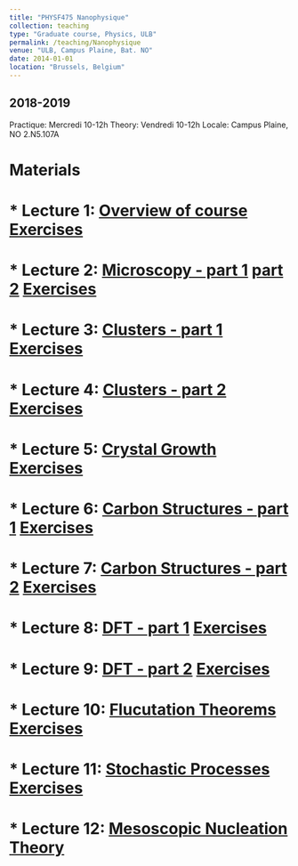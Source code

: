 ```yaml
---
title: "PHYSF475 Nanophysique"
collection: teaching
type: "Graduate course, Physics, ULB"
permalink: /teaching/Nanophysique
venue: "ULB, Campus Plaine, Bat. NO"
date: 2014-01-01
location: "Brussels, Belgium"
---
```


2018-2019
---------
Practique: Mercredi 10-12h
Theory: Vendredi 10-12h
Locale: Campus Plaine, NO 2.N5.107A

Materials
======
# * Lecture 1: [Overview of course](/files/Nanophysique/lecture1.pdf)		[Exercises](/files/Nanophysique/Exercises_1.pdf)
# * Lecture 2: [Microscopy - part 1](/files/Nanophysique/lecture2.pdf) [part 2](/files/Nanophysique/lecture2_bis.pdf)		[Exercises](/files/Nanophysique/Exercises_2.pdf)
# * Lecture 3: [Clusters - part 1](/files/Nanophysique/lecture3.pdf)  		[Exercises](/files/Nanophysique/Exercises_3.pdf)
# * Lecture 4: [Clusters - part 2](/files/Nanophysique/lecture3_bis.pdf) 		[Exercises](/files/Nanophysique/Exercises_3_bis.pdf)
# * Lecture 5: [Crystal Growth](/files/Nanophysique/lecture5.pdf) 		[Exercises](/files/Nanophysique/Exercises_Ch_4.pdf)
# * Lecture 6: [Carbon Structures - part 1](/files/Nanophysique/lecture6.pdf) 	[Exercises](/files/Nanophysique/Exercises_Ch_5.pdf)
# * Lecture 7: [Carbon Structures - part 2](/files/Nanophysique/lecture7.pdf) 	[Exercises](/files/Nanophysique/Exercises_Ch_5_bis.pdf)
# * Lecture 8: [DFT - part 1](/files/Nanophysique/lecture8.pdf) 			[Exercises](/files/Nanophysique/Exercises_Ch_6.pdf)
# * Lecture 9: [DFT - part 2](/files/Nanophysique/lecture9.pdf) 			[Exercises](/files/Nanophysique/Exercises_Ch_6_bis.pdf)
# * Lecture 10: [Flucutation Theorems](/files/Nanophysique/lecture10.pdf) 	[Exercises](/files/Nanophysique/Exercises_Ch7_2018.pdf)
# * Lecture 11: [Stochastic Processes](/files/Nanophysique/lecture11.pdf) 	[Exercises](/files/Nanophysique/Exercises_Ch8_2018.pdf)
# * Lecture 12: [Mesoscopic Nucleation Theory](/files/Nanophysique/lecture12.pdf) 
